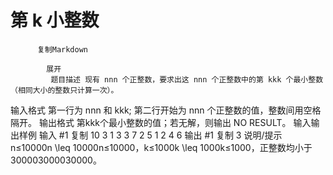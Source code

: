 # 第 k 小整数


          复制Markdown
         
            展开
             题目描述 现有 nnn 个正整数，要求出这 nnn 个正整数中的第 kkk 个最小整数（相同大小的整数只计算一次）。
 输入格式 第一行为 nnn 和 kkk; 第二行开始为 nnn 个正整数的值，整数间用空格隔开。
 输出格式 第kkk个最小整数的值；若无解，则输出 NO RESULT。
  输入输出样例 输入 #1 
    复制
   10 3
1 3 3 7 2 5 1 2 4 6
 输出 #1 
    复制
   3
 说明/提示 n≤10000n \leq 10000n≤10000，k≤1000k \leq 1000k≤1000，正整数均小于 300003000030000。
 